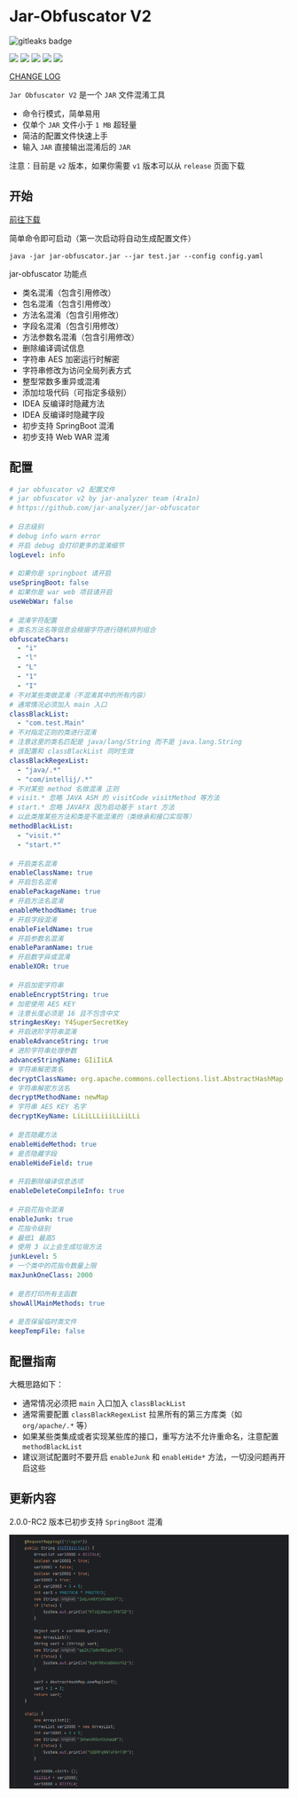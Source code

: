 # Jar-Obfuscator V2

<img alt="gitleaks badge" src="https://img.shields.io/badge/protected%20by-gitleaks-blue">

![](https://github.com/jar-analyzer/jar-obfuscator/workflows/maven%20check/badge.svg)
![](https://github.com/jar-analyzer/jar-obfuscator/workflows/leak%20check/badge.svg)
![](https://img.shields.io/badge/build-Java%208-orange)
![](https://img.shields.io/github/downloads/jar-analyzer/jar-obfuscator/total)
![](https://img.shields.io/github/v/release/jar-analyzer/jar-obfuscator)

[CHANGE LOG](CHANGELOG.MD)

`Jar Obfuscator V2` 是一个 `JAR` 文件混淆工具

- 命令行模式，简单易用
- 仅单个 `JAR` 文件小于 `1 MB` 超轻量
- 简洁的配置文件快速上手
- 输入 `JAR` 直接输出混淆后的 `JAR`

注意：目前是 `v2` 版本，如果你需要 `v1` 版本可以从 `release` 页面下载

## 开始

[前往下载](https://github.com/jar-analyzer/jar-obfuscator/releases/latest)

简单命令即可启动（第一次启动将自动生成配置文件）

```shell
java -jar jar-obfuscator.jar --jar test.jar --config config.yaml
```

jar-obfuscator 功能点

- 类名混淆（包含引用修改）     
- 包名混淆（包含引用修改）      
- 方法名混淆（包含引用修改）      
- 字段名混淆（包含引用修改）     
- 方法参数名混淆（包含引用修改）   
- 删除编译调试信息           
- 字符串 AES 加密运行时解密   
- 字符串修改为访问全局列表方式   
- 整型常数多重异或混淆        
- 添加垃圾代码（可指定多级别）   
- IDEA 反编译时隐藏方法     
- IDEA 反编译时隐藏字段     
- 初步支持 SpringBoot 混淆
- 初步支持 Web WAR 混淆   

## 配置

```yaml
# jar obfuscator v2 配置文件
# jar obfuscator v2 by jar-analyzer team (4ra1n)
# https://github.com/jar-analyzer/jar-obfuscator

# 日志级别
# debug info warn error
# 开启 debug 会打印更多的混淆细节
logLevel: info

# 如果你是 springboot 请开启
useSpringBoot: false
# 如果你是 war web 项目请开启
useWebWar: false

# 混淆字符配置
# 类名方法名等信息会根据字符进行随机排列组合
obfuscateChars:
  - "i"
  - "l"
  - "L"
  - "1"
  - "I"
# 不对某些类做混淆（不混淆其中的所有内容）
# 通常情况必须加入 main 入口
classBlackList:
  - "com.test.Main"
# 不对指定正则的类进行混淆
# 注意这里的类名匹配是 java/lang/String 而不是 java.lang.String
# 该配置和 classBlackList 同时生效
classBlackRegexList:
  - "java/.*"
  - "com/intellij/.*"
# 不对某些 method 名做混淆 正则
# visit.* 忽略 JAVA ASM 的 visitCode visitMethod 等方法
# start.* 忽略 JAVAFX 因为启动基于 start 方法
# 以此类推某些方法和类是不能混淆的（类继承和接口实现等）
methodBlackList:
  - "visit.*"
  - "start.*"

# 开启类名混淆
enableClassName: true
# 开启包名混淆
enablePackageName: true
# 开启方法名混淆
enableMethodName: true
# 开启字段混淆
enableFieldName: true
# 开启参数名混淆
enableParamName: true
# 开启数字异或混淆
enableXOR: true

# 开启加密字符串
enableEncryptString: true
# 加密使用 AES KEY
# 注意长度必须是 16 且不包含中文
stringAesKey: Y4SuperSecretKey
# 开启进阶字符串混淆
enableAdvanceString: true
# 进阶字符串处理参数
advanceStringName: GIiIiLA
# 字符串解密类名
decryptClassName: org.apache.commons.collections.list.AbstractHashMap
# 字符串解密方法名
decryptMethodName: newMap
# 字符串 AES KEY 名字
decryptKeyName: LiLiLLLiiiLLiiLLi

# 是否隐藏方法
enableHideMethod: true
# 是否隐藏字段
enableHideField: true

# 开启删除编译信息选项
enableDeleteCompileInfo: true

# 开启花指令混淆
enableJunk: true
# 花指令级别
# 最低1 最高5
# 使用 3 以上会生成垃圾方法
junkLevel: 5
# 一个类中的花指令数量上限
maxJunkOneClass: 2000

# 是否打印所有主函数
showAllMainMethods: true

# 是否保留临时类文件
keepTempFile: false
```

## 配置指南

大概思路如下：

- 通常情况必须把 `main` 入口加入 `classBlackList`
- 通常需要配置 `classBlackRegexList` 拉黑所有的第三方库类（如 `org/apache/.*` 等）
- 如果某些类集成或者实现某些库的接口，重写方法不允许重命名，注意配置 `methodBlackList`
- 建议测试配置时不要开启 `enableJunk` 和 `enableHide*` 方法，一切没问题再开启这些 

## 更新内容

2.0.0-RC2 版本已初步支持 `SpringBoot` 混淆

![](img/001.png)